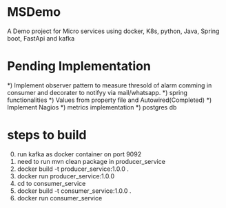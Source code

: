 # MSDemo
A Demo project for Micro services using docker, K8s, python, Java, Spring boot, FastApi and kafka

# Pending Implementation

*) Implement observer pattern to measure thresold of alarm comming in consumer and decorater to notifyy via mail/whatsapp.
*) spring functionalities
*) Values from property file and Autowired(Completed)
*) Implement Nagios
*) metrics implementation
*) postgres db

# steps to build

0) run kafka as docker container on port 9092
1) need to run mvn clean package in producer_service
2) docker build -t producer_service:1.0.0 .
3) docker run producer_service:1.0.0
4) cd to consumer_service
5) docker build -t consumer_service:1.0.0 .
6) docker run consumer_service


